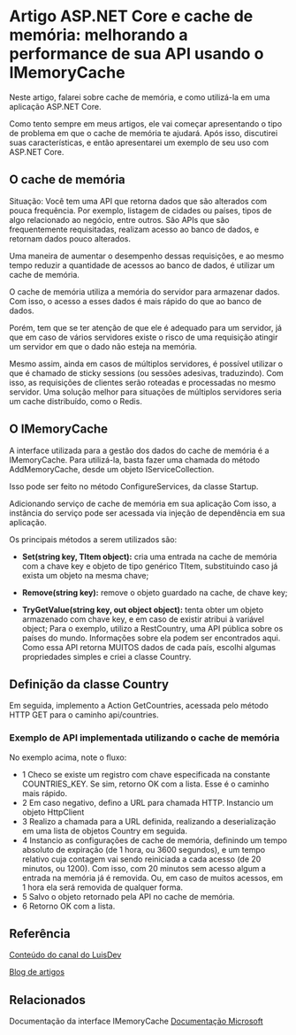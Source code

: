 
# Artigo ASP.NET Core e cache de memória: melhorando a performance de sua API usando o IMemoryCache


Neste artigo, falarei sobre cache de memória, e como utilizá-la em uma aplicação ASP.NET Core.


Como tento sempre em meus artigos, ele vai começar apresentando o tipo de problema em que o cache de memória te ajudará. Após isso, discutirei suas características, e então apresentarei um exemplo de seu uso com ASP.NET Core.


## O cache de memória
Situação: Você tem uma API que retorna dados que são alterados com pouca frequência. Por exemplo, listagem de cidades ou países, tipos de algo relacionado ao negócio, entre outros. São APIs que são frequentemente requisitadas, realizam acesso ao banco de dados, e retornam dados pouco alterados.

Uma maneira de aumentar o desempenho dessas requisições, e ao mesmo tempo reduzir a quantidade de acessos ao banco de dados, é utilizar um cache de memória.

O cache de memória utiliza a memória do servidor para armazenar dados. Com isso, o acesso a esses dados é mais rápido do que ao banco de dados.

Porém, tem que se ter atenção de que ele é adequado para um servidor, já que em caso de vários servidores existe o risco de uma requisição atingir um servidor em que o dado não esteja na memória.

Mesmo assim, ainda em casos de múltiplos servidores, é possível utilizar o que é chamado de sticky sessions (ou sessões adesivas, traduzindo). Com isso, as requisições de clientes serão roteadas e processadas no mesmo servidor. Uma solução melhor para situações de múltiplos servidores seria um cache distribuído, como o Redis.

## O IMemoryCache
A interface utilizada para a gestão dos dados do cache de memória é a IMemoryCache. Para utilizá-la, basta fazer uma chamada do método AddMemoryCache, desde um objeto IServiceCollection.

Isso pode ser feito no método ConfigureServices, da classe Startup.


Adicionando serviço de cache de memória em sua aplicação
Com isso, a instância do serviço pode ser acessada via injeção de dependência em sua aplicação.

Os principais métodos a serem utilizados são:

- **Set(string key, TItem object):** cria uma entrada na cache de memória com a chave key e objeto de tipo genérico TItem, substituindo caso já exista um objeto na mesma chave;

- **Remove(string key):** remove o objeto guardado na cache, de chave key;
- **TryGetValue(string key, out object object):** tenta obter um objeto armazenado com chave key, e em caso de existir atribui à variável object;
Para o exemplo, utilizo a RestCountry, uma API pública sobre os países do mundo. Informações sobre ela podem ser encontrados aqui. Como essa API retorna MUITOS dados de cada país, escolhi algumas propriedades simples e criei a classe Country.

## Definição da classe Country
Em seguida, implemento a Action GetCountries, acessada pelo método HTTP GET para o caminho api/countries.


### Exemplo de API implementada utilizando o cache de memória
No exemplo acima, note o fluxo:

 - 1 Checo se existe um registro com chave especificada na constante COUNTRIES_KEY.
Se sim, retorno OK com a lista. Esse é o caminho mais rápido.
- 2 Em caso negativo, defino a URL para chamada HTTP.
Instancio um objeto HttpClient
- 3 Realizo a chamada para a URL definida, realizando a deserialização em uma lista de objetos Country em seguida.
- 4 Instancio as configurações de cache de memória, definindo um tempo absoluto de expiração (de 1 hora, ou 3600 segundos), e um tempo relativo cuja contagem vai sendo reiniciada a cada acesso (de 20 minutos, ou 1200). Com isso, com 20 minutos sem acesso algum a entrada na memória já é removida. Ou, em caso de muitos acessos, em 1 hora ela será removida de qualquer forma.
- 5 Salvo o objeto retornado pela API no cache de memória.
- 6 Retorno OK com a lista.





## Referência

[Conteúdo do canal do LuisDev](https://www.youtube.com/watch?v=93VuXFslkLE)

 [Blog de artigos](https://www.luisdev.com.br/2020/08/26/asp-net-core-e-cache-de-memoria-melhorando-a-performance-de-sua-api-usando-o-imemorycache/)

## Relacionados

 Documentação da interface IMemoryCache
[Documentação Microsoft](https://docs.microsoft.com/en-us/dotnet/api/microsoft.extensions.caching.memory.imemorycache)


